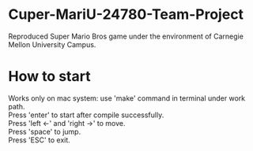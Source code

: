 # Cuper-MariU-24780-Team-Project
Reproduced Super Mario Bros game under the environment of Carnegie Mellon University Campus.

# How to start  
Works only on mac system: use 'make' command in terminal under work path.  
Press 'enter' to start after compile successfully.   
Press 'left <-' and 'right ->' to move.  
Press 'space' to jump.  
Press 'ESC' to exit.  
